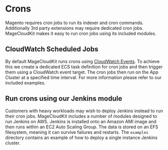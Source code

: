 # Crons

Magento requires cron jobs to run its indexer and cron commands. Additionally 3rd party extensions may require dedicated
cron jobs. MageCloudKit makes it easy to run cron jobs using its included modules.

## CloudWatch Scheduled Jobs

By default MageCloudKit runs crons using [CloudWatch Events][1]. To achieve this we create a dedicated ECS task
definition for cron jobs and then trigger them using a CloudWatch event target. The cron jobs then run on the App Cluster
at a specified time interval. For more information please refer to our included examples.

## Run crons using our Jenkins module

Customers with heavy workloads may wish to deploy Jenkins instead to run their cron jobs. MageCloudKit includes a number
of modules designed to run Jenkins on AWS. Jenkins is installed onto an Amazon AMI image and then runs within an EC2 Auto
Scaling Group. The data is stored on an EFS filesystem, meaning it can survive failures and restarts. The `examples`
directory contains an example of how to deploy a single instance Jenkins cluster.

[1]: https://docs.aws.amazon.com/AmazonCloudWatch/latest/events/WhatIsCloudWatchEvents.html
